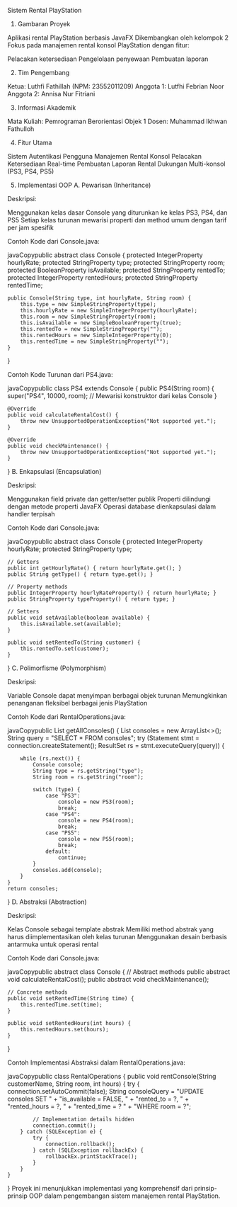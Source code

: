 Sistem Rental PlayStation
1. Gambaran Proyek

Aplikasi rental PlayStation berbasis JavaFX
Dikembangkan oleh kelompok 2
Fokus pada manajemen rental konsol PlayStation dengan fitur:

Pelacakan ketersediaan
Pengelolaan penyewaan
Pembuatan laporan



2. Tim Pengembang

Ketua: Luthfi Fathillah (NPM: 23552011209)
Anggota 1: Lutfhi Febrian Noor
Anggota 2: Annisa Nur Fitriani

3. Informasi Akademik

Mata Kuliah: Pemrograman Berorientasi Objek 1
Dosen: Muhammad Ikhwan Fathulloh

4. Fitur Utama

Sistem Autentikasi Pengguna
Manajemen Rental Konsol
Pelacakan Ketersediaan Real-time
Pembuatan Laporan Rental
Dukungan Multi-konsol (PS3, PS4, PS5)

5. Implementasi OOP
A. Pewarisan (Inheritance)

Deskripsi:


Menggunakan kelas dasar Console yang diturunkan ke kelas PS3, PS4, dan PS5
Setiap kelas turunan mewarisi properti dan method umum dengan tarif per jam spesifik


Contoh Kode dari Console.java:

javaCopypublic abstract class Console {
    protected IntegerProperty hourlyRate;
    protected StringProperty type;
    protected StringProperty room;
    protected BooleanProperty isAvailable;
    protected StringProperty rentedTo;
    protected IntegerProperty rentedHours;
    protected StringProperty rentedTime;

    public Console(String type, int hourlyRate, String room) {
        this.type = new SimpleStringProperty(type);
        this.hourlyRate = new SimpleIntegerProperty(hourlyRate);
        this.room = new SimpleStringProperty(room);
        this.isAvailable = new SimpleBooleanProperty(true);
        this.rentedTo = new SimpleStringProperty("");
        this.rentedHours = new SimpleIntegerProperty(0);
        this.rentedTime = new SimpleStringProperty("");
    }
}

Contoh Kode Turunan dari PS4.java:

javaCopypublic class PS4 extends Console {
    public PS4(String room) {
        super("PS4", 10000, room); // Mewarisi konstruktor dari kelas Console
    }

    @Override
    public void calculateRentalCost() {
        throw new UnsupportedOperationException("Not supported yet.");
    }

    @Override
    public void checkMaintenance() {
        throw new UnsupportedOperationException("Not supported yet.");
    }
}
B. Enkapsulasi (Encapsulation)

Deskripsi:


Menggunakan field private dan getter/setter publik
Properti dilindungi dengan metode properti JavaFX
Operasi database dienkapsulasi dalam handler terpisah


Contoh Kode dari Console.java:

javaCopypublic abstract class Console {
    protected IntegerProperty hourlyRate;
    protected StringProperty type;
    
    // Getters
    public int getHourlyRate() { return hourlyRate.get(); }
    public String getType() { return type.get(); }
    
    // Property methods
    public IntegerProperty hourlyRateProperty() { return hourlyRate; }
    public StringProperty typeProperty() { return type; }
    
    // Setters
    public void setAvailable(boolean available) { 
        this.isAvailable.set(available); 
    }
    
    public void setRentedTo(String customer) {
        this.rentedTo.set(customer);
    }
}
C. Polimorfisme (Polymorphism)

Deskripsi:


Variable Console dapat menyimpan berbagai objek turunan
Memungkinkan penanganan fleksibel berbagai jenis PlayStation


Contoh Kode dari RentalOperations.java:

javaCopypublic List<Console> getAllConsoles() {
    List<Console> consoles = new ArrayList<>();
    String query = "SELECT * FROM consoles";
    try (Statement stmt = connection.createStatement();
         ResultSet rs = stmt.executeQuery(query)) {

        while (rs.next()) {
            Console console;
            String type = rs.getString("type");
            String room = rs.getString("room");
            
            switch (type) {
                case "PS3":
                    console = new PS3(room);
                    break;
                case "PS4":
                    console = new PS4(room);
                    break;
                case "PS5":
                    console = new PS5(room);
                    break;
                default:
                    continue;
            }
            consoles.add(console);
        }
    }
    return consoles;
}
D. Abstraksi (Abstraction)

Deskripsi:


Kelas Console sebagai template abstrak
Memiliki method abstrak yang harus diimplementasikan oleh kelas turunan
Menggunakan desain berbasis antarmuka untuk operasi rental


Contoh Kode dari Console.java:

javaCopypublic abstract class Console {
    // Abstract methods
    public abstract void calculateRentalCost();
    public abstract void checkMaintenance();
    
    // Concrete methods
    public void setRentedTime(String time) {
        this.rentedTime.set(time);
    }
    
    public void setRentedHours(int hours) {
        this.rentedHours.set(hours);
    }
}

Contoh Implementasi Abstraksi dalam RentalOperations.java:

javaCopypublic class RentalOperations {
    public void rentConsole(String customerName, String room, int hours) {
        try {
            connection.setAutoCommit(false);
            String consoleQuery = "UPDATE consoles SET " +
                "is_available = FALSE, " +
                "rented_to = ?, " +
                "rented_hours = ?, " +
                "rented_time = ? " +
                "WHERE room = ?";
            
            // Implementation details hidden
            connection.commit();
        } catch (SQLException e) {
            try {
                connection.rollback();
            } catch (SQLException rollbackEx) {
                rollbackEx.printStackTrace();
            }
        }
    }
}
Proyek ini menunjukkan implementasi yang komprehensif dari prinsip-prinsip OOP dalam pengembangan sistem manajemen rental PlayStation.
